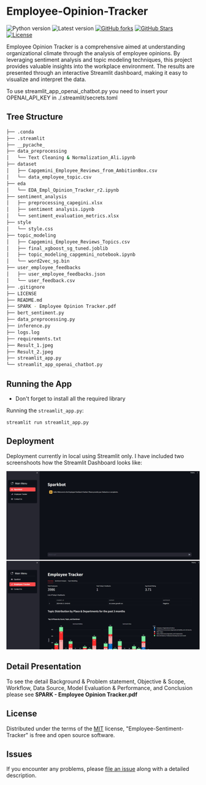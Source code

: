 # Employee-Opinion-Tracker

![Python version][python-version]
![Latest version][latest-version]
[![GitHub forks][fork-image]][fork-url]
[![GitHub Stars][stars-image]][stars-url]
[![License][license-image]][license-url]


Employee Opinion Tracker is a comprehensive aimed at understanding organizational climate through the analysis of employee opinions. By leveraging sentiment analysis and topic modeling techniques, this project provides valuable insights into the workplace environment. The results are presented through an interactive Streamlit dashboard, making it easy to visualize and interpret the data.


To use streamlit_app_openai_chatbot.py you need to insert your OPENAI_API_KEY in ./.streamlit/secrets.toml

## Tree Structure

```zsh
├── .conda
├── .streamlit
├── __pycache_
├── data_preprocessing
│   └── Text Cleaning & Normalization_Ali.ipynb
├── dataset
│   ├── Capgemini_Employee_Reviews_from_AmbitionBox.csv
│   └── data_employee_topic.csv
├── eda
│   └── EDA_Empl_Opinion_Tracker_r2.ipynb
├── sentiment_analysis
│   ├── preprocessing_capegini.xlsx
│   ├── sentiment analysis.ipynb
│   └── sentiment_evaluation_metrics.xlsx
├── style
│   └── style.css
├── topic_modeling
│   ├── Capgemini_Employee_Reviews_Topics.csv
│   ├── final_xgboost_sg_tuned.joblib
│   ├── topic_modeling_capgemini_notebook.ipynb
│   └── word2vec_sg.bin
├── user_employee_feedbacks
│   ├── user_employee_feedbacks.json
│   └── user_feedback.csv
├── .gitignore
├── LICENSE
├── README.md
├── SPARK - Employee Opinion Tracker.pdf
├── bert_sentiment.py
├── data_preprocessing.py
├── inference.py
├── logs.log
├── requirements.txt
├── Result_1.jpeg
├── Result_2.jpeg
├── streamlit_app.py
└── streamlit_app_openai_chatbot.py
```

## Running the App
- Don't forget to install all the required library

Running the `streamlit_app.py`:
```commandline
streamlit run streamlit_app.py
```

## Deployment

Deployment currently in local using Streamlit only. 
I have included two screenshoots how the Streamlit Dashboard looks like:

![result_1](Result_1.jpeg)
![result_2](Result_2.jpeg)

## Detail Presentation
To see the detail Background & Problem statement, Objective & Scope, Workflow, Data Source, Model Evaluation & Performance, and Conclusion please
see **SPARK - Employee Opinion Tracker.pdf**

## License

Distributed under the terms of the [MIT](https://opensource.org/licenses/MIT) license, "Employee-Sentiment-Tracker" is free and open source software.

## Issues

If you encounter any problems, please [file an issue](https://github.com/Efradgalio/President-Election-Sentiment-Analysis/issues) along with a detailed description.

[python-version]:https://img.shields.io/badge/python-3.11.9-brightgreen.svg
[latest-version]:https://img.shields.io/badge/version-1.0.0-blue.svg
[fork-image]:https://img.shields.io/github/forks/Efradgalio/Employee-Sentiment-Tracker
[fork-url]:https://github.com/Efradgalio/Employee-Sentiment-Tracker/network
[stars-image]:https://img.shields.io/github/stars/Efradgalio/Employee-Sentiment-Tracker
[stars-url]:https://github.com/Efradgalio/Employee-Sentiment-Tracker/stargazers
[license-image]:https://img.shields.io/github/license/Efradgalio/Employee-Sentiment-Tracker
[license-url]:https://github.com/Efradgalio/Employee-Sentiment-Tracker/blob/main/LICENSE